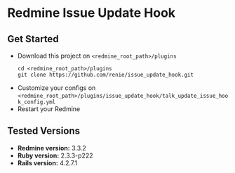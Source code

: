 # Redmine Issue Update Hook

## Get Started

- Download this project on `<redmine_root_path>/plugins`
  ```
  cd <redmine_root_path>/plugins
  git clone https://github.com/renie/issue_update_hook.git
  ```
- Customize your configs on `<redmine_root_path>/plugins/issue_update_hook/talk_update_issue_hook_config.yml`
- Restart your Redmine

## Tested Versions

- **Redmine version:** 3.3.2
- **Ruby version:** 2.3.3-p222
- **Rails version:** 4.2.7.1
